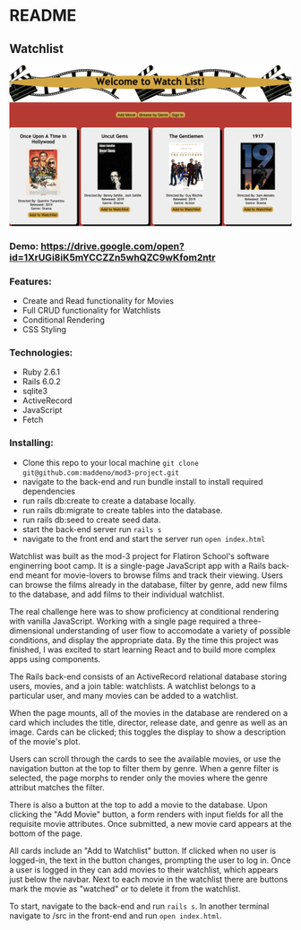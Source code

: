 # README

## Watchlist

![](images/screenshot.png)

### Demo: https://drive.google.com/open?id=1XrUGi8iK5mYCCZZn5whQZC9wKfom2ntr

### Features:
  - Create and Read functionality for Movies
  - Full CRUD functionality for Watchlists
  - Conditional Rendering
  - CSS Styling

### Technologies:
  - Ruby 2.6.1
  - Rails 6.0.2
  - sqlite3
  - ActiveRecord 
  - JavaScript
  - Fetch 

### Installing:
  - Clone this repo to your local machine ```git clone git@github.com:maddeno/mod3-project.git```
  - navigate to the back-end and run bundle install to install required dependencies
  - run rails db:create to create a database locally.
  - run rails db:migrate to create tables into the database.
  - run rails db:seed to create seed data.
  - start the back-end server run ```rails s```
  - navigate to the front end and start the server run ```open index.html```

Watchlist was built as the mod-3 project for Flatiron School's software enginerring boot camp. It is a single-page JavaScript app with a Rails back-end meant for movie-lovers to browse films and track their viewing. Users can browse the films already in the database, filter by genre, add new films to the database, and add films to their individual watchlist.

The real challenge here was to show proficiency at conditional rendering with vanilla JavaScript. Working with a single page required a three-dimensional understanding of user flow to accomodate a variety of possible conditions, and display the appropriate data. By the time this project was finished, I was excited to start learning React and to build more complex apps using components. 

The Rails back-end consists of an ActiveRecord relational database storing users, movies, and a join table: watchlists. A watchlist belongs to a particular user, and many movies can be added to a watchlist. 

When the page mounts, all of the movies in the database are rendered on a card which includes the title, director, release date, and genre as well as an image. Cards can be clicked; this toggles the display to show a description of the movie's plot.

Users can scroll through the cards to see the available movies, or use the navigation button at the top to filter them by genre. When a genre filter is selected, the page morphs to render only the movies where the genre attribut matches the filter. 

There is also a button at the top to add a movie to the database. Upon clicking the "Add Movie" button, a form renders with input fields for all the requisite movie attributes. Once submitted, a new movie card appears at the bottom of the page. 

All cards include an "Add to Watchlist" button. If clicked when no user is logged-in, the text in the button changes, prompting the user to log in. Once a user is logged in they can add movies to their watchlist, which appears just below the navbar. Next to each movie in the watchlist there are buttons mark the movie as "watched" or to delete it from the watchlist. 

To start, navigate to the back-end and run ```rails s```. In another terminal navigate to /src in the front-end and run ```open index.html```.


